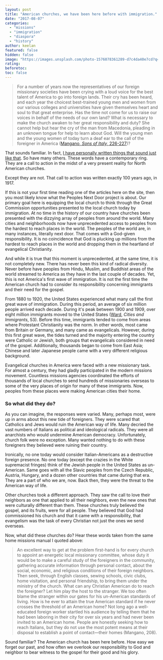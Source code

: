 ```yaml
---
layout: post
title: "American churches, we have been here before with immigration."
date: "2017-08-07"
categories: 
  - "missions"
  - "immigration"
  - "diaspora"
  - "history"
author: keelan
featured: false
hidden: false
image: "https://images.unsplash.com/photo-1576078361289-d7c4da40e7cd?q=80&w=2070&auto=format&fit=crop&ixlib=rb-4.0.3&ixid=M3wxMjA3fDB8MHxwaG90by1wYWdlfHx8fGVufDB8fHx8fA%3D%3D"
rating:
beforetoc:
toc: false
---
```


> For a number of years now the representatives of our foreign missionary societies have been crying with a loud voice for the best talent of America to go into foreign lands. Their cry has been heard, and each year the choicest best-trained young men and women from our various colleges and universities have given themselves heart and soul to that great enterprise. Has the time not come for us to raise our voices in behalf of the needs of our own land? What is necessary to make the church awaken to her great responsibility and duty? She cannot help but hear the cry of the man from Macedonia, pleading in an unknown tongue for help to learn about God. Will the young men and the young women of today turn a deaf ear to the call of the foreigner in America ([Mangano, _Sons of Italy_, 226-227](https://books.google.com/books/about/Sons_of_Italy.html?id=NA8dAAAAMAAJ))?

That sounds familiar. In fact, [I have personally written things that sound just like that](http://blog.keelancook.com/about-pnd). So have many others. These words have a contemporary ring. They are a call to action in the midst of a very present reality for North American churches.

Except they are not. That call to action was written exactly 100 years ago, in 1917.

If this is not your first time reading one of the articles here on the site, then you most likely know what the Peoples Next Door project is about. Our primary goal here is equipping the local church to think through the Great Commission opportunities presented to the local church today by immigration. At no time in the history of our country have churches been presented with the dizzying array of peoples from around the world. Many cities and neighborhoods now have unprecedented access to peoples from the hardest to reach places in the world. The peoples of the world are, in many instances, literally next door. That comes with a God-given responsibility. It is no coincidence that God is plucking up millions from the hardest to reach places in the world and dropping them in the heartland of evangelical Christianity.

And while it is true that this moment is unprecedented, at the same time, it is not completely new. There has never been this kind of radical diversity. Never before have peoples from Hindu, Muslim, and Buddhist areas of the world streamed to America as they have in the last couple of decades. Yet, this is not America's first wave of immigration. It is not the first time the American church had to consider its responsibility concerning immigrants and their need for the gospel.

From 1880 to 1920, the United States experienced what many call the first great wave of immigration. During this period, an average of six million people arrived each decade. During it's peak between 1900 and 1909, over eight million immigrants moved to the United States ([Ward,](https://www.amazon.com/Cities-Immigrants-Geography-Nineteenth-Century-America/dp/0195012844) _Cities and Immigrants_, 53). Before this time, immigrants tended to come from areas where Protestant Christianity was the norm. In other words, most came from Britain or Germany, and many came as evangelicals. However, during this first great wave, the tides turned and the majority entering the country were Catholic or Jewish, both groups that evangelicals considered in need of the gospel. Additionally, thousands began to come from East Asia; Chinese and later Japanese people came with a very different religious background.

Evangelical churches in America were faced with a new missionary task. For almost a century, they had gladly participated in the modern missions movement. Countless missions agencies coordinated the efforts of thousands of local churches to send hundreds of missionaries overseas to some of the very places of origin for many of these immigrants. Now, peoples from these places were making American cities their home.

### So what did they do?

As you can imagine, the responses were varied. Many, perhaps most, were up in arms about this new tide of foreigners. They were scared that Catholics and Jews would ruin the American way of life. Many decried the vast numbers of Italians as political and ideological radicals. They were all anarchists who would undermine American democracy. Unfortunately, church folk were no exception. Many wanted nothing to do with these foreigners they believed were ruining their country.

Ironically, no one today would consider Italian-Americans as a destructive foreign presence. No one today (except the crazies in the White supremacist fringes) think of the Jewish people in the United States as un-American. Same goes with all the Slavic peoples from the Czech Republic, Austria, Hungary, and a dozen other countries that came during that era. They are a part of who we are, now. Back then, they were the threat to the American way of life.

Other churches took a different approach. They saw the call to love their neighbors as one that applied to all their neighbors, even the new ones that were culturally different than them. These churches truly believed the gospel, and its fruits, were for all people. They believed that God had commissioned his church and that it came with a responsibility, that evangelism was the task of every Christian not just the ones we send overseas.

Now, what did these churches do? Hear these words taken from the same home missions manual I quoted above:

> An excellent way to get at the problem first-hand is for every church to appoint an energetic local missionary committee, whose duty it would be to make a careful study of the foreigners in the community, gathering accurate information through personal contact, about the social, economic, and religious conditions of their foreign neighbors. Then seek, through English classes, sewing schools, civic clubs, home visitation, and personal friendship, to bring them under the ministry of the church. What can any Christian American do to reach the foreigner? Let him play the host to the stranger. We too often blame the stranger within our gates for his un-American standards of living. How is he ever to attain the true American standard if he never crosses the threshold of an American home? Not long ago a well-educated foreign worker startled his audience by telling them that he had been laboring in their city for over six years and had never been invited to an American home. People are honestly seeking how to reach Italians, but they do not use the most potent means at their disposal to establish a point of contact—their homes (Mangano, 208).

Sound familiar? The American church has been here before. How easy we forget our past, and how often we overlook our responsibility to God and neighbor to bear witness to the gospel for their good and his glory.
